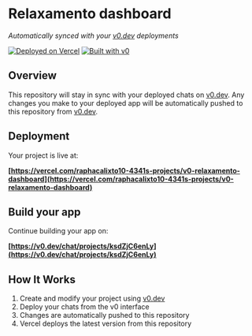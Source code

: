 # Relaxamento dashboard

*Automatically synced with your [v0.dev](https://v0.dev) deployments*

[![Deployed on Vercel](https://img.shields.io/badge/Deployed%20on-Vercel-black?style=for-the-badge&logo=vercel)](https://vercel.com/raphacalixto10-4341s-projects/v0-relaxamento-dashboard)
[![Built with v0](https://img.shields.io/badge/Built%20with-v0.dev-black?style=for-the-badge)](https://v0.dev/chat/projects/ksdZjC6enLy)

## Overview

This repository will stay in sync with your deployed chats on [v0.dev](https://v0.dev).
Any changes you make to your deployed app will be automatically pushed to this repository from [v0.dev](https://v0.dev).

## Deployment

Your project is live at:

**[https://vercel.com/raphacalixto10-4341s-projects/v0-relaxamento-dashboard](https://vercel.com/raphacalixto10-4341s-projects/v0-relaxamento-dashboard)**

## Build your app

Continue building your app on:

**[https://v0.dev/chat/projects/ksdZjC6enLy](https://v0.dev/chat/projects/ksdZjC6enLy)**

## How It Works

1. Create and modify your project using [v0.dev](https://v0.dev)
2. Deploy your chats from the v0 interface
3. Changes are automatically pushed to this repository
4. Vercel deploys the latest version from this repository
